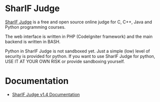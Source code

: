 SharIF Judge
============

[SharIF Judge](https://github.com/mjnaderi/Sharif-Judge) is a free and open source online judge for C, C++, Java and Python programming courses.

The web interface is written in PHP (CodeIgniter framework) and the main backend is written in BASH.

Python in SharIF Judge is not sandboxed yet. Just a simple (low) level of security is provided for python. If you want to use SharIF Judge for python, USE IT AT YOUR OWN RISK or provide sandboxing yourself.

Documentation
===============

  * [SharIF Judge v1.4 Documentation](v1.4)
